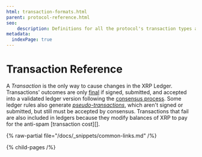 ```yaml
---
html: transaction-formats.html
parent: protocol-reference.html
seo:
    description: Definitions for all the protocol's transaction types and their results.
metadata:
  indexPage: true
---
```

# Transaction Reference

A _Transaction_ is the only way to cause changes in the XRP Ledger. Transactions' outcomes are only [final](../../../concepts/transactions/finality-of-results/index.md) if signed, submitted, and accepted into a validated ledger version following the [consensus process](../../../concepts/consensus-protocol/index.md). Some ledger rules also generate _[pseudo-transactions](pseudo-transaction-types/pseudo-transaction-types.md)_, which aren't signed or submitted, but still must be accepted by consensus. Transactions that fail are also included in ledgers because they modify balances of XRP to pay for the anti-spam [transaction cost][].

{% raw-partial file="/docs/_snippets/common-links.md" /%}


{% child-pages /%}
